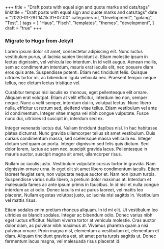 +++
title = "Draft posts with equal sign and quote marks and cats/tags"
linktitle = "Draft posts with equal sign and quote marks and cats/tags"
date = "2020-01-29T14:15:31+07:00"
categories = [
    "Development",
    "golang",
    "Test",
]
tags = [
    "Haus",
    "Fisch",
    "templates",
    "themes",
    "development",
]
draft = "true"
+++
### Migrate to Hugo from Jekyll

<span class="firstcharacter">L</span>orem ipsum dolor sit amet, consectetur adipiscing elit. Nunc luctus vestibulum purus, ut lacinia sapien tincidunt a. Etiam molestie ipsum in lectus dignissim, vel vehicula leo interdum. In id velit augue. Aenean mollis, sem ac condimentum interdum, mauris erat iaculis elit, nec posuere diam eros quis ante. Suspendisse potenti. Etiam nec tincidunt felis. Quisque ultrices tortor mi, ac bibendum ligula vehicula nec. Praesent tempor neque tellus, nec dictum lectus tristique vel.

Curabitur tempus nisl iaculis ex rhoncus, eget pellentesque elit ornare. Aliquam erat volutpat. Etiam at velit efficitur, interdum leo non, semper neque. Nunc a velit semper, interdum dui in, volutpat lectus. Nunc libero nulla, efficitur ut rutrum sed, eleifend vitae tellus. Etiam vestibulum vel ante id condimentum. Integer vitae magna vel nibh congue vulputate. Fusce nunc dui, ultricies id suscipit in, interdum sed ex.

Integer venenatis lectus dui. Nullam tincidunt dapibus nisl. In hac habitasse platea dictumst. Nunc gravida ullamcorper tellus sit amet vestibulum. Duis cursus condimentum massa, sed scelerisque massa vehicula eu. Integer dictum sed quam ac porta. Integer dignissim sed felis quis dictum. Sed dolor lorem, luctus ac sem nec, suscipit gravida lacus. Pellentesque in mauris auctor, suscipit magna sit amet, ullamcorper risus.

Nullam ac iaculis justo. Vestibulum vulputate cursus tortor in gravida. Nam dignissim ornare urna. In eget elit sit amet libero condimentum iaculis. Etiam laoreet feugiat sem, non vulputate neque auctor et. Nam non ipsum turpis. Suspendisse varius nulla libero, a pretium dolor maximus at. Interdum et malesuada fames ac ante ipsum primis in faucibus. In id nisl et nulla congue interdum ac at odio. Donec iaculis mi ac purus laoreet, vel mattis leo placerat. Nullam egestas volutpat justo, ac lacinia nisi sagittis in. Vestibulum vel mattis risus.

Etiam sodales enim pretium rhoncus aliquam. In id mi elit. Ut vestibulum leo ultricies ex blandit sodales. Integer ac bibendum odio. Donec varius nibh eget luctus efficitur. Nullam viverra tortor at vehicula molestie. Cras auctor dolor diam, ac pulvinar nibh maximus at. Vivamus pharetra quam a nisi pulvinar ornare. Proin magna nisl, elementum a vestibulum et, elementum et diam. Aliquam tincidunt gravida est, sit amet porta turpis sagittis ut. Donec fermentum lacus magna, vel malesuada risus placerat id.

